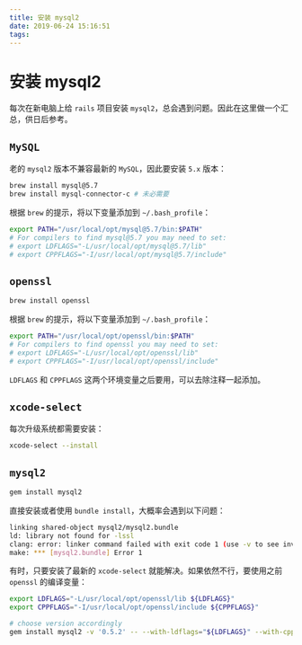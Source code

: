 ```yaml
---
title: 安装 mysql2
date: 2019-06-24 15:16:51
tags:
---
```


# 安装 mysql2

每次在新电脑上给 `rails` 项目安装 `mysql2`，总会遇到问题。因此在这里做一个汇总，供日后参考。

## `MySQL`
老的 `mysql2` 版本不兼容最新的 `MySQL`，因此要安装 `5.x` 版本：

```sh
brew install mysql@5.7
brew install mysql-connector-c # 未必需要
```

根据 `brew` 的提示，将以下变量添加到 `~/.bash_profile`：

```sh
export PATH="/usr/local/opt/mysql@5.7/bin:$PATH"
# For compilers to find mysql@5.7 you may need to set:
# export LDFLAGS="-L/usr/local/opt/mysql@5.7/lib"
# export CPPFLAGS="-I/usr/local/opt/mysql@5.7/include"
```

## `openssl`

```sh
brew install openssl
```

根据 `brew` 的提示，将以下变量添加到 `~/.bash_profile`：

```sh
export PATH="/usr/local/opt/openssl/bin:$PATH"
# For compilers to find openssl you may need to set:
# export LDFLAGS="-L/usr/local/opt/openssl/lib"
# export CPPFLAGS="-I/usr/local/opt/openssl/include"
```

`LDFLAGS` 和 `CPPFLAGS` 这两个环境变量之后要用，可以去除注释一起添加。

## `xcode-select`
每次升级系统都需要安装：

```sh
xcode-select --install
```

## `mysql2`

```sh
gem install mysql2
```

直接安装或者使用 `bundle install`，大概率会遇到以下问题：

```sh
linking shared-object mysql2/mysql2.bundle
ld: library not found for -lssl
clang: error: linker command failed with exit code 1 (use -v to see invocation)
make: *** [mysql2.bundle] Error 1
```

有时，只要安装了最新的 `xcode-select` 就能解决。如果依然不行，要使用之前 `openssl` 的编译变量：

```sh
export LDFLAGS="-L/usr/local/opt/openssl/lib ${LDFLAGS}"
export CPPFLAGS="-I/usr/local/opt/openssl/include ${CPPFLAGS}"

# choose version accordingly
gem install mysql2 -v '0.5.2' -- --with-ldflags="${LDFLAGS}" --with-cppflags="${CPPFLAGS}"
```
